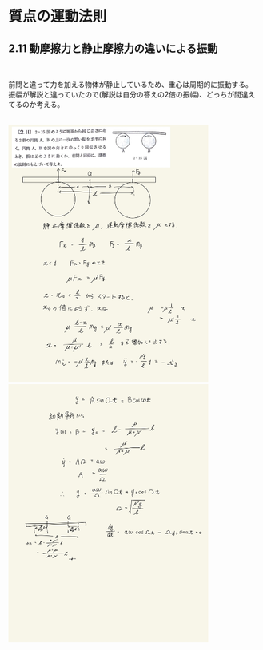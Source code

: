 <script type="text/javascript" async src="https://cdnjs.cloudflare.com/ajax/libs/mathjax/2.7.7/MathJax.js?config=TeX-MML-AM_CHTML">
</script>

<script type="text/x-mathjax-config">
 MathJax.Hub.Config({
 tex2jax: {
 inlineMath: [['$', '$'] ],
 displayMath: [ ['$$','$$'], ["\\[","\\]"] ]
 }
 });
</script>

# 質点の運動法則
## 2.11 動摩擦力と静止摩擦力の違いによる振動

<br>

前問と違って力を加える物体が静止しているため、重心は周期的に振動する。
振幅が解説と違っていたので(解説は自分の答えの2倍の振幅)、どっちが間違えてるのか考える。

<br>

<img width="400" alt="rikigaku-33" src="./images/rikigaku-33.jpg">
<img width="400" alt="rikigaku-34" src="./images/rikigaku-34.jpg">
